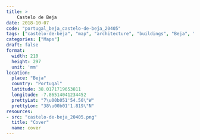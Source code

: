 ```yaml
---
title: > 
    Castelo de Beja
date: 2018-10-07
code: "portugal_beja_castelo-de-beja_20405"
tags: ["castelo-de-beja", "map", "architecture", "buildings", "Beja", "Portugal"]
categories: ["Maps"]
draft: false
format:
  width: 210
  height: 297
  unit: 'mm'
location:
  place: "Beja"
  country: "Portugal"
  latitude: 38.0171719653811
  longitude: -7.86514041234452
  prettyLat: "7\u00b051'54.50\"W"
  prettyLon: "38\u00b01'1.819\"N"
resources:
- src: "castelo-de-beja_20405.png"
  title: "Cover"
  name: cover
---
```

